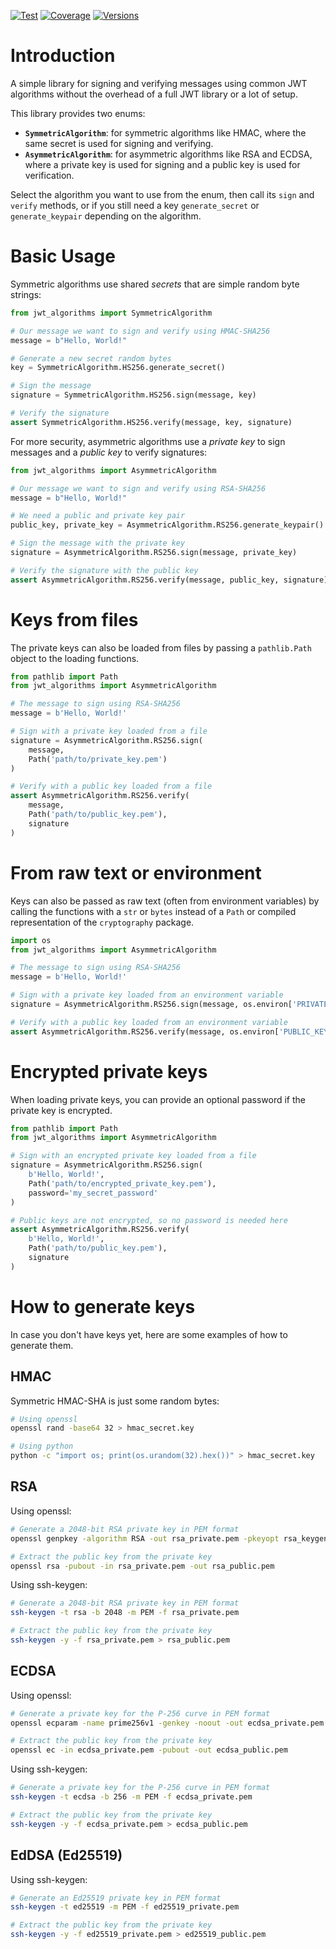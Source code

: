 [![Test](https://github.com/Mari6814/py-jwt-algorithms/actions/workflows/test.yml/badge.svg)](https://github.com/Mari6814/py-jwt-algorithms/actions/workflows/test.yml)
[![Coverage](./badges/coverage.svg)](./badges/coverage.svg)
[![Versions](./badges/python-versions.svg)](./badges/python-versions.svg)

# Introduction
A simple library for signing and verifying messages using common JWT algorithms without the overhead of a full JWT library or a lot of setup.

This library provides two enums:

- **`SymmetricAlgorithm`**: for symmetric algorithms like HMAC, where the same secret is used for signing and verifying.
- **`AsymmetricAlgorithm`**: for asymmetric algorithms like RSA and ECDSA, where a private key is used for signing and a public key is used for verification.

Select the algorithm you want to use from the enum, then call its `sign` and `verify` methods, or if you still need a key `generate_secret` or `generate_keypair` depending on the algorithm.

# Basic Usage

Symmetric algorithms use shared *secrets* that are simple random byte strings:

```python
from jwt_algorithms import SymmetricAlgorithm

# Our message we want to sign and verify using HMAC-SHA256
message = b"Hello, World!"

# Generate a new secret random bytes
key = SymmetricAlgorithm.HS256.generate_secret()

# Sign the message
signature = SymmetricAlgorithm.HS256.sign(message, key)

# Verify the signature
assert SymmetricAlgorithm.HS256.verify(message, key, signature)
```

For more security, asymmetric algorithms use a *private key* to sign messages and a *public key* to verify signatures:

```python
from jwt_algorithms import AsymmetricAlgorithm

# Our message we want to sign and verify using RSA-SHA256
message = b"Hello, World!"

# We need a public and private key pair
public_key, private_key = AsymmetricAlgorithm.RS256.generate_keypair()

# Sign the message with the private key
signature = AsymmetricAlgorithm.RS256.sign(message, private_key)

# Verify the signature with the public key
assert AsymmetricAlgorithm.RS256.verify(message, public_key, signature)
```

# Keys from files

The private keys can also be loaded from files by passing a `pathlib.Path` object to the loading functions.

```python
from pathlib import Path
from jwt_algorithms import AsymmetricAlgorithm

# The message to sign using RSA-SHA256
message = b'Hello, World!'

# Sign with a private key loaded from a file
signature = AsymmetricAlgorithm.RS256.sign(
    message,
    Path('path/to/private_key.pem')
)

# Verify with a public key loaded from a file
assert AsymmetricAlgorithm.RS256.verify(
    message,
    Path('path/to/public_key.pem'),
    signature
)
```

# From raw text or environment

Keys can also be passed as raw text (often from environment variables) by calling the functions with a `str` or `bytes` instead of a `Path` or compiled representation of the `cryptography` package.

```python
import os
from jwt_algorithms import AsymmetricAlgorithm

# The message to sign using RSA-SHA256
message = b'Hello, World!'

# Sign with a private key loaded from an environment variable
signature = AsymmetricAlgorithm.RS256.sign(message, os.environ['PRIVATE_KEY'])

# Verify with a public key loaded from an environment variable
assert AsymmetricAlgorithm.RS256.verify(message, os.environ['PUBLIC_KEY'], signature)
```

# Encrypted private keys

When loading private keys, you can provide an optional password if the private key is encrypted.

```python
from pathlib import Path
from jwt_algorithms import AsymmetricAlgorithm

# Sign with an encrypted private key loaded from a file
signature = AsymmetricAlgorithm.RS256.sign(
    b'Hello, World!',
    Path('path/to/encrypted_private_key.pem'),
    password='my_secret_password'
)

# Public keys are not encrypted, so no password is needed here
assert AsymmetricAlgorithm.RS256.verify(
    b'Hello, World!',
    Path('path/to/public_key.pem'),
    signature
)
```

# How to generate keys
In case you don't have keys yet, here are some examples of how to generate them.

## HMAC

Symmetric HMAC-SHA is just some random bytes:

```bash
# Using openssl
openssl rand -base64 32 > hmac_secret.key

# Using python
python -c "import os; print(os.urandom(32).hex())" > hmac_secret.key
```

## RSA

Using openssl:

```bash
# Generate a 2048-bit RSA private key in PEM format
openssl genpkey -algorithm RSA -out rsa_private.pem -pkeyopt rsa_keygen_bits:2048

# Extract the public key from the private key
openssl rsa -pubout -in rsa_private.pem -out rsa_public.pem
```

Using ssh-keygen:

```bash
# Generate a 2048-bit RSA private key in PEM format
ssh-keygen -t rsa -b 2048 -m PEM -f rsa_private.pem

# Extract the public key from the private key
ssh-keygen -y -f rsa_private.pem > rsa_public.pem
```

## ECDSA

Using openssl:

```bash
# Generate a private key for the P-256 curve in PEM format
openssl ecparam -name prime256v1 -genkey -noout -out ecdsa_private.pem

# Extract the public key from the private key
openssl ec -in ecdsa_private.pem -pubout -out ecdsa_public.pem
```

Using ssh-keygen:

```bash
# Generate a private key for the P-256 curve in PEM format
ssh-keygen -t ecdsa -b 256 -m PEM -f ecdsa_private.pem

# Extract the public key from the private key
ssh-keygen -y -f ecdsa_private.pem > ecdsa_public.pem
```

## EdDSA (Ed25519)

Using ssh-keygen:

```bash
# Generate an Ed25519 private key in PEM format
ssh-keygen -t ed25519 -m PEM -f ed25519_private.pem

# Extract the public key from the private key
ssh-keygen -y -f ed25519_private.pem > ed25519_public.pem
```

